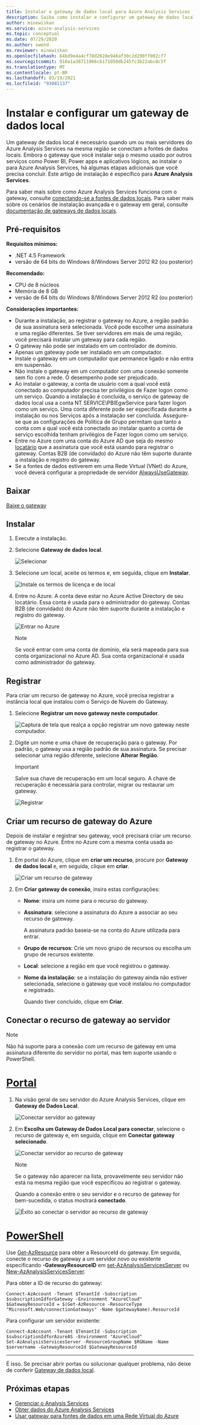 ```yaml
---
title: Instalar o gateway de dados local para Azure Analysis Services | Microsoft Docs
description: Saiba como instalar e configurar um gateway de dados local para se conectar a fontes de dados locais de um servidor Azure Analysis Services.
author: minewiskan
ms.service: azure-analysis-services
ms.topic: conceptual
ms.date: 07/29/2020
ms.author: owend
ms.reviewer: minewiskan
ms.openlocfilehash: 64bd9e4a4cf78d2628e946af30c2d290ff002cf7
ms.sourcegitcommit: 910a1a38711966cb171050db245fc3b22abc8c5f
ms.translationtype: MT
ms.contentlocale: pt-BR
ms.lasthandoff: 03/19/2021
ms.locfileid: "93081137"
---
```

# <a name="install-and-configure-an-on-premises-data-gateway"></a>Instalar e configurar um gateway de dados local

Um gateway de dados local é necessário quando um ou mais servidores do Azure Analysis Services na mesma região se conectam a fontes de dados locais.  Embora o gateway que você instalar seja o mesmo usado por outros serviços como Power BI, Power apps e aplicativos lógicos, ao instalar o para Azure Analysis Services, há algumas etapas adicionais que você precisa concluir. Este artigo de instalação é específico para **Azure Analysis Services**. 

Para saber mais sobre como Azure Analysis Services funciona com o gateway, consulte [conectando-se a fontes de dados locais](analysis-services-gateway.md). Para saber mais sobre os cenários de instalação avançada e o gateway em geral, consulte [documentação de gateways de dados locais](/data-integration/gateway/service-gateway-onprem).

## <a name="prerequisites"></a>Pré-requisitos

**Requisitos mínimos:**

* .NET 4.5 Framework
* versão de 64 bits do Windows 8/Windows Server 2012 R2 (ou posterior)

**Recomendado:**

* CPU de 8 núcleos
* Memória de 8 GB
* versão de 64 bits do Windows 8/Windows Server 2012 R2 (ou posterior)

**Considerações importantes:**

* Durante a instalação, ao registrar o gateway no Azure, a região padrão de sua assinatura será selecionada. Você pode escolher uma assinatura e uma região diferentes. Se tiver servidores em mais de uma região, você precisará instalar um gateway para cada região. 
* O gateway não pode ser instalado em um controlador de domínio.
* Apenas um gateway pode ser instalado em um computador.
* Instale o gateway em um computador que permanece ligado e não entra em suspensão.
* Não instale o gateway em um computador com uma conexão somente sem fio com a rede. O desempenho pode ser prejudicado.
* Ao instalar o gateway, a conta de usuário com a qual você está conectado ao computador precisa ter privilégios de Fazer logon como um serviço. Quando a instalação é concluída, o serviço de gateway de dados local usa a conta NT SERVICE\PBIEgwService para fazer logon como um serviço. Uma conta diferente pode ser especificada durante a instalação ou nos Serviços após a instalação ser concluída. Assegure-se que as configurações de Política de Grupo permitam que tanto a conta com a qual você está conectado ao instalar quanto a conta de serviço escolhida tenham privilégios de Fazer logon como um serviço.
* Entre no Azure com uma conta do Azure AD que seja do mesmo [locatário](/previous-versions/azure/azure-services/jj573650(v=azure.100)#what-is-an-azure-ad-tenant) que a assinatura que você está usando para registrar o gateway. Contas B2B (de convidado) do Azure não têm suporte durante a instalação e registro do gateway.
* Se a fontes de dados estiverem em uma Rede Virtual (VNet) do Azure, você deverá configurar a propriedade de servidor [AlwaysUseGateway](analysis-services-vnet-gateway.md).

## <a name="download"></a>Baixar

 [Baixe o gateway](https://go.microsoft.com/fwlink/?LinkId=820925&clcid=0x409)

## <a name="install"></a>Instalar

1. Execute a instalação.

2. Selecione **Gateway de dados local**.

   ![Selecionar](media/analysis-services-gateway-install/aas-gateway-installer-select.png)

2. Selecione um local, aceite os termos e, em seguida, clique em **Instalar**.

   ![Instale os termos de licença e de local](media/analysis-services-gateway-install/aas-gateway-installer-accept.png)

3. Entre no Azure. A conta deve estar no Azure Active Directory de seu locatário. Essa conta é usada para o administrador do gateway. Contas B2B (de convidado) do Azure não têm suporte durante a instalação e registro do gateway.

   ![Entrar no Azure](media/analysis-services-gateway-install/aas-gateway-installer-account.png)

   > [!NOTE]
   > Se você entrar com uma conta de domínio, ela será mapeada para sua conta organizacional no Azure AD. Sua conta organizacional é usada como administrador do gateway.

## <a name="register"></a>Registrar

Para criar um recurso de gateway no Azure, você precisa registrar a instância local que instalou com o Serviço de Nuvem do Gateway. 

1.  Selecione **Registrar um novo gateway neste computador**.

    ![Captura de tela que realça a opção registrar um novo gateway neste computador.](media/analysis-services-gateway-install/aas-gateway-register-new.png)

2. Digite um nome e uma chave de recuperação para o gateway. Por padrão, o gateway usa a região padrão de sua assinatura. Se precisar selecionar uma região diferente, selecione **Alterar Região**.

    > [!IMPORTANT]
    > Salve sua chave de recuperação em um local seguro. A chave de recuperação é necessária para controlar, migrar ou restaurar um gateway. 

   ![Registrar](media/analysis-services-gateway-install/aas-gateway-register-name.png)


## <a name="create-an-azure-gateway-resource"></a>Criar um recurso de gateway do Azure

Depois de instalar e registrar seu gateway, você precisará criar um recurso de gateway no Azure. Entre no Azure com a mesma conta usada ao registrar o gateway.

1. Em portal do Azure, clique em **criar um recurso**, procure por **Gateway de dados local** e, em seguida, clique em **criar**.

   ![Criar um recurso de gateway](media/analysis-services-gateway-install/aas-gateway-new-azure-resource.png)

2. Em **Criar gateway de conexão**, insira estas configurações:

   * **Nome**: insira um nome para o recurso do gateway. 

   * **Assinatura**: selecione a assinatura do Azure a associar ao seu recurso de gateway. 
   
     A assinatura padrão baseia-se na conta do Azure utilizada para entrar.

   * **Grupo de recursos**: Crie um novo grupo de recursos ou escolha um grupo de recursos existente.

   * **Local**: selecione a região em que você registrou o gateway.

   * **Nome da instalação**: se a instalação do gateway ainda não estiver selecionada, selecione o gateway que você instalou no computador e registrado. 

     Quando tiver concluído, clique em **Criar**.

## <a name="connect-gateway-resource-to-server"></a>Conectar o recurso de gateway ao servidor

> [!NOTE]
> Não há suporte para a conexão com um recurso de gateway em uma assinatura diferente do servidor no portal, mas tem suporte usando o PowerShell.

# <a name="portal"></a>[Portal](#tab/azure-portal)

1. Na visão geral de seu servidor do Azure Analysis Services, clique em **Gateway de Dados Local**.

   ![Conectar servidor ao gateway](media/analysis-services-gateway-install/aas-gateway-connect-server.png)

2. Em **Escolha um Gateway de Dados Local para conectar**, selecione o recurso de gateway e, em seguida, clique em **Conectar gateway selecionado**.

   ![Conectar servidor ao recurso de gateway](media/analysis-services-gateway-install/aas-gateway-connect-resource.png)

    > [!NOTE]
    > Se o gateway não aparecer na lista, provavelmente seu servidor não está na mesma região que você especificou ao registrar o gateway.

    Quando a conexão entre o seu servidor e o recurso de gateway for bem-sucedida, o status mostrará **conectado**.


    ![Êxito ao conectar o servidor ao recurso de gateway](media/analysis-services-gateway-install/aas-gateway-connect-success.png)

# <a name="powershell"></a>[PowerShell](#tab/azure-powershell)

Use [Get-AzResource](/powershell/module/az.resources/get-azresource) para obter a ResourceId do gateway. Em seguida, conecte o recurso de gateway a um servidor novo ou existente especificando **-GatewayResourceID** em [set-AzAnalysisServicesServer](/powershell/module/az.analysisservices/set-azanalysisservicesserver) ou [New-AzAnalysisServicesServer](/powershell/module/az.analysisservices/new-azanalysisservicesserver).

Para obter a ID de recurso do gateway:

```azurepowershell-interactive
Connect-AzAccount -Tenant $TenantId -Subscription $subscriptionIdforGateway -Environment "AzureCloud"
$GatewayResourceId = $(Get-AzResource -ResourceType "Microsoft.Web/connectionGateways" -Name $gatewayName).ResourceId  

```

Para configurar um servidor existente:

```azurepowershell-interactive
Connect-AzAccount -Tenant $TenantId -Subscription $subscriptionIdforAzureAS -Environment "AzureCloud"
Set-AzAnalysisServicesServer -ResourceGroupName $RGName -Name $servername -GatewayResourceId $GatewayResourceId

```
---

É isso. Se precisar abrir portas ou solucionar qualquer problema, não deixe de conferir [Gateway de dados local](analysis-services-gateway.md).

## <a name="next-steps"></a>Próximas etapas

* [Gerenciar o Analysis Services](analysis-services-manage.md)   
* [Obter dados do Azure Analysis Services](analysis-services-connect.md)   
* [Usar gateway para fontes de dados em uma Rede Virtual do Azure](analysis-services-vnet-gateway.md)